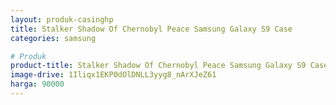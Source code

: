 ```yaml
---
layout: produk-casinghp
title: Stalker Shadow Of Chernobyl Peace Samsung Galaxy S9 Case
categories: samsung

# Produk
product-title: Stalker Shadow Of Chernobyl Peace Samsung Galaxy S9 Case
image-drive: 1Iliqx1EKP0dOlDNLL3yyg8_nArXJeZ61
harga: 90000
---
```

